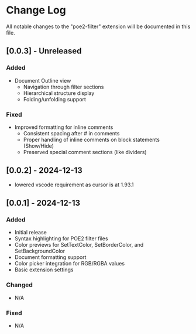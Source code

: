 # Change Log

All notable changes to the "poe2-filter" extension will be documented in this file.

## [0.0.3] - Unreleased

### Added

- Document Outline view
  - Navigation through filter sections
  - Hierarchical structure display
  - Folding/unfolding support

### Fixed

- Improved formatting for inline comments
  - Consistent spacing after # in comments
  - Proper handling of inline comments on block statements (Show/Hide)
  - Preserved special comment sections (like dividers)

## [0.0.2] - 2024-12-13

- lowered vscode requirement as cursor is at 1.93.1

## [0.0.1] - 2024-12-13

### Added

- Initial release
- Syntax highlighting for POE2 filter files
- Color previews for SetTextColor, SetBorderColor, and SetBackgroundColor
- Document formatting support
- Color picker integration for RGB/RGBA values
- Basic extension settings

### Changed

- N/A

### Fixed

- N/A
